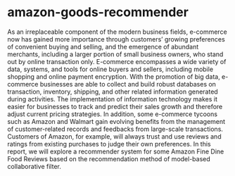 # amazon-goods-recommender
As an irreplaceable component of the modern business fields, e-commerce now has gained more importance through customers’ growing preferences of convenient buying and selling, and the emergence of abundant merchants, including a larger portion of small business owners, who stand out by online transaction only. E-commerce encompasses a wide variety of data, systems, and tools for online buyers and sellers, including mobile shopping and online payment encryption. With the promotion of big data, e-commerce businesses are able to collect and build robust databases on transaction, inventory, shipping, and other related information generated during activities. The implementation of information technology makes it easier for businesses to track and predict their sales growth and therefore adjust current pricing strategies. In addition, some e-commerce tycoons such as Amazon and Walmart gain evolving benefits from the management of customer-related records and feedbacks from large-scale transactions. Customers of Amazon, for example, will always trust and use reviews and ratings from existing purchases to judge their own preferences. In this report, we will explore a recommender system for some Amazon Fine Dine Food Reviews based on the recommendation method of model-based collaborative filter.
